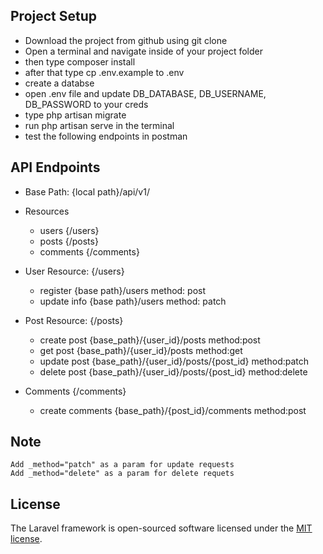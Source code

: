 ## Project Setup

-   Download the project from github using git clone
-   Open a terminal and navigate inside of your project folder
-   then type composer install
-   after that type cp .env.example to .env
-   create a databse
-   open .env file and update DB_DATABASE, DB_USERNAME, DB_PASSWORD to your creds
-   type php artisan migrate
-   run php artisan serve in the terminal
-   test the following endpoints in postman

## API Endpoints

-   Base Path: {local path}/api/v1/
-   Resources

    -   users {/users}
    -   posts {/posts}
    -   comments {/comments}

-   User Resource: {/users}
    -   register {base path}/users method: post
    -   update info {base path}/users method: patch
-   Post Resource: {/posts}
    -   create post {base_path}/{user_id}/posts method:post
    -   get post {base_path}/{user_id}/posts method:get
    -   update post {base_path}/{user_id}/posts/{post_id} method:patch
    -   delete post {base_path}/{user_id}/posts/{post_id} method:delete
-   Comments {/comments}
    -   create comments {base_path}/{post_id}/comments method:post

## Note

    Add _method="patch" as a param for update requests
    Add _method="delete" as a param for delete requets

## License

The Laravel framework is open-sourced software licensed under the [MIT license](https://opensource.org/licenses/MIT).
